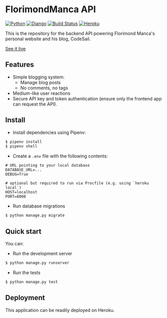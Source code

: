 # FlorimondManca API

[![Python](https://img.shields.io/badge/python-3.7-blue.svg)](https://docs.python.org/3/)
[![Django](https://img.shields.io/badge/django-2.0-blue.svg)](https://www.djangoproject.com)
[![Build Status](https://travis-ci.org/florimondmanca/personal-api.svg?branch=master)](https://travis-ci.org/florimondmanca/personal-api)
[![Heroku](http://heroku-badge.herokuapp.com/?app=florimondmanca-api&style=flat)](https://florimondmanca-api.herokuapp.com)

This is the repository for the backend API powering Florimond Manca's personal website and his blog, CodeSail.

[See it live](http://www.florimondmanca.com)

## Features

- Simple blogging system:
  - Manage blog posts
  - No comments, no tags
- Medium-like user reactions
- Secure API key and token authentication (ensure only the frontend app can request the API).

## Install

- Install dependencies using Pipenv:

```bash
$ pipenv install
$ pipenv shell
```

- Create a `.env` file with the following contents:

```text
# URL pointing to your local database
DATABASE_URL=...
DEBUG=True

# optional but required to run via Procfile (e.g. using `heroku local`)
HOST=localhost
PORT=8000
```

- Run database migrations

```bash
$ python manage.py migrate
```

## Quick start

You can:

- Run the development server

```bash
$ python manage.py runserver
```

- Run the tests

```bash
$ python manage.py test
```

## Deployment

This application can be readily deployed on Heroku.
